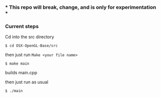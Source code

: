 ### * This repo will break, change, and is only for experimentation *

### Current steps
Cd into the src directory

`$ cd OSX-OpenGL-Base/src`

then just run `Make <your file name>`

`$ make main`

builds main.cpp

then just run as usual

`$ ./main`